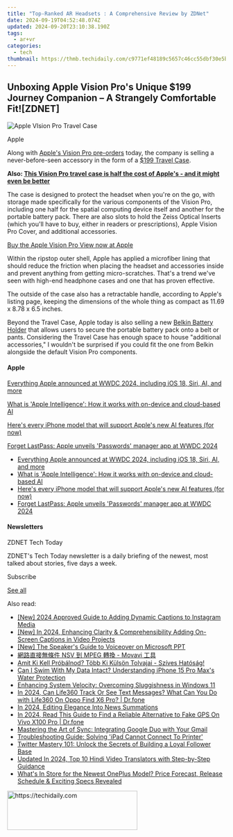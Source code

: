 ```yaml
---
title: "Top-Ranked AR Headsets : A Comprehensive Review by ZDNet"
date: 2024-09-19T04:52:48.074Z
updated: 2024-09-20T23:10:38.190Z
tags:
  - ar+vr
categories:
  - tech
thumbnail: https://thmb.techidaily.com/c9771ef48189c5657c46cc55dbf30e5b22c5c13c4b41b02a192204985e15f302.jpg
---
```


## Unboxing Apple Vision Pro's Unique $199 Journey Companion – A Strangely Comfortable Fit![ZDNET]

![Apple VIsion Pro Travel Case](https://www.zdnet.com/a/img/resize/b07d9a769e671d04883cadfa09baa93ea1fc4cdb/2024/01/19/9d6b9ecf-7934-48a0-a59e-55d05345ecb2/mw2f3.jpg?auto=webp&precrop=1000,562,x0,y196&width=1280)

Apple

Along with [Apple's Vision Pro pre-orders](https://apple.sjv.io/c/159047/435031/7613?&sharedid=zdnet&partnerpropertyid=1980086&u=https%3A%2F%2Fwww.apple.com%2Fapple-vision-pro%2F&subId1=zd-%5F%5FCOM%5FCLICK%5FID%5F%5F-dtp) today, the company is selling a never-before-seen accessory in the form of a [$199 Travel Case](https://apple.sjv.io/c/159047/435031/7613?&sharedid=zdnet&partnerpropertyid=1980086&u=https%3A%2F%2Fwww.apple.com%2Fshop%2Fproduct%2FMW2F3LL%2FA%2Fapple-vision-pro-travel-case&subId1=zd-%5F%5FCOM%5FCLICK%5FID%5F%5F-dtp).

**Also: [This Vision Pro travel case is half the cost of Apple's - and it might even be better](https://www.zdnet.com/article/this-vision-pro-travel-case-is-half-the-cost-of-apples-and-it-might-even-be-better-nice-dot-1/)**

The case is designed to protect the headset when you're on the go, with storage made specifically for the various components of the Vision Pro, including one half for the spatial computing device itself and another for the portable battery pack. There are also slots to hold the Zeiss Optical Inserts (which you'll have to buy, either in readers or prescriptions), Apple Vision Pro Cover, and additional accessories.

[Buy the Apple Vision Pro View now at Apple](https://apple.sjv.io/c/159047/435031/7613?&sharedid=zdnet&partnerpropertyid=1980086&u=https%3A%2F%2Fwww.apple.com%2Fapple-vision-pro%2F&subId1=zd-%5F%5FCOM%5FCLICK%5FID%5F%5F-dtp)

Within the ripstop outer shell, Apple has applied a microfiber lining that should reduce the friction when placing the headset and accessories inside and prevent anything from getting micro-scratches. That's a trend we've seen with high-end headphone cases and one that has proven effective.

The outside of the case also has a retractable handle, according to Apple's listing page, keeping the dimensions of the whole thing as compact as 11.69 x 8.78 x 6.5 inches.

Beyond the Travel Case, Apple today is also selling a new [Belkin Battery Holder](https://apple.sjv.io/c/159047/435031/7613?&sharedid=zdnet&partnerpropertyid=1980086&u=https%3A%2F%2Fwww.apple.com%2Fshop%2Fproduct%2FHRDR2ZM%2FA%2Fbelkin-battery-holder-for-apple-vision-pro&subId1=zd-%5F%5FCOM%5FCLICK%5FID%5F%5F-dtp) that allows users to secure the portable battery pack onto a belt or pants. Considering the Travel Case has enough space to house "additional accessories," I wouldn't be surprised if you could fit the one from Belkin alongside the default Vision Pro components.

#### Apple

[Everything Apple announced at WWDC 2024, including iOS 18, Siri, AI, and more](https://www.zdnet.com/article/every-new-feature-apple-unveiled-for-iphone-ipad-mac-and-more-this-fall-including-ai/ "Everything Apple announced at WWDC 2024, including iOS 18, Siri, AI, and more")

[What is 'Apple Intelligence': How it works with on-device and cloud-based AI](https://www.zdnet.com/article/what-is-apple-intelligence-everything-to-know-about-ai-features-coming-to-iphones-macs-and-ipads/ "What is 'Apple Intelligence': How it works with on-device and cloud-based AI")

[Here's every iPhone model that will support Apple's new AI features (for now)](https://www.zdnet.com/article/ios-18-1-update-every-iphone-model-that-will-support-apples-new-ai-features-for-now/ "Here's every iPhone model that will support Apple's new AI features (for now)")

[Forget LastPass: Apple unveils 'Passwords' manager app at WWDC 2024](https://www.zdnet.com/article/forget-lastpass-apple-unveils-passwords-manager-app-at-wwdc-2024/ "Forget LastPass: Apple unveils 'Passwords' manager app at WWDC 2024")

* [Everything Apple announced at WWDC 2024, including iOS 18, Siri, AI, and more](https://www.zdnet.com/article/every-new-feature-apple-unveiled-for-iphone-ipad-mac-and-more-this-fall-including-ai/ "Everything Apple announced at WWDC 2024, including iOS 18, Siri, AI, and more")
* [What is 'Apple Intelligence': How it works with on-device and cloud-based AI](https://www.zdnet.com/article/what-is-apple-intelligence-everything-to-know-about-ai-features-coming-to-iphones-macs-and-ipads/ "What is 'Apple Intelligence': How it works with on-device and cloud-based AI")
* [Here's every iPhone model that will support Apple's new AI features (for now)](https://www.zdnet.com/article/ios-18-1-update-every-iphone-model-that-will-support-apples-new-ai-features-for-now/ "Here's every iPhone model that will support Apple's new AI features (for now)")
* [Forget LastPass: Apple unveils 'Passwords' manager app at WWDC 2024](https://www.zdnet.com/article/forget-lastpass-apple-unveils-passwords-manager-app-at-wwdc-2024/ "Forget LastPass: Apple unveils 'Passwords' manager app at WWDC 2024")

#### Newsletters

ZDNET Tech Today

ZDNET's Tech Today newsletter is a daily briefing of the newest, most talked about stories, five days a week.

 Subscribe

[See all](https://www.zdnet.com/newsletters/)

<ins class="adsbygoogle"
     style="display:block"
     data-ad-format="autorelaxed"
     data-ad-client="ca-pub-7571918770474297"
     data-ad-slot="1223367746"></ins>

<ins class="adsbygoogle"
     style="display:block"
     data-ad-client="ca-pub-7571918770474297"
     data-ad-slot="8358498916"
     data-ad-format="auto"
     data-full-width-responsive="true"></ins>

<span class="atpl-alsoreadstyle">Also read:</span>
<div><ul>
<li><a href="https://instagram-video-recordings.techidaily.com/new-2024-approved-guide-to-adding-dynamic-captions-to-instagram-media/"><u>[New] 2024 Approved Guide to Adding Dynamic Captions to Instagram Media</u></a></li>
<li><a href="https://facebook-record-videos.techidaily.com/new-in-2024-enhancing-clarity-and-comprehensibility-adding-on-screen-captions-in-video-projects/"><u>[New] In 2024, Enhancing Clarity & Comprehensibility Adding On-Screen Captions in Video Projects</u></a></li>
<li><a href="https://video-capture.techidaily.com/new-the-speakers-guide-to-voiceover-on-microsoft-ppt/"><u>[New] The Speaker's Guide to Voiceover on Microsoft PPT</u></a></li>
<li><a href="https://win-solutions.techidaily.com/nsv-mpeg-movavi/"><u>網路直接無條件 NSV 到 MPEG 轉換 - Movavi 工具</u></a></li>
<li><a href="https://discover-brilliant.techidaily.com/amit-ki-kell-probalnod-tobb-ki-kulson-tolvajai-szives-hatosag/"><u>Amit Ki Kell Próbálnod? Több Ki Külsön Tolvajai - Szíves Hatóság!</u></a></li>
<li><a href="https://technical-tips.techidaily.com/1722898324570-can-i-swim-with-my-data-intact-understanding-iphone-15-pro-maxs-water-protection/"><u>Can I Swim With My Data Intact? Understanding iPhone 15 Pro Max's Water Protection</u></a></li>
<li><a href="https://technical-tips.techidaily.com/enhancing-system-velocity-overcoming-sluggishness-in-windows-11/"><u>Enhancing System Velocity: Overcoming Sluggishness in Windows 11</u></a></li>
<li><a href="https://change-location.techidaily.com/in-2024-can-life360-track-or-see-text-messages-what-can-you-do-with-life360-on-oppo-find-x6-pro-drfone-by-drfone-virtual-android/"><u>In 2024, Can Life360 Track Or See Text Messages? What Can You Do with Life360 On Oppo Find X6 Pro? | Dr.fone</u></a></li>
<li><a href="https://youtube-tips.techidaily.com/24-editing-elegance-into-news-summations/"><u>In 2024, Editing Elegance Into News Summations</u></a></li>
<li><a href="https://phone-solutions.techidaily.com/in-2024-read-this-guide-to-find-a-reliable-alternative-to-fake-gps-on-vivo-x100-pro-drfone-by-drfone-virtual-android/"><u>In 2024, Read This Guide to Find a Reliable Alternative to Fake GPS On Vivo X100 Pro | Dr.fone</u></a></li>
<li><a href="https://technical-tips.techidaily.com/mastering-the-art-of-sync-integrating-google-duo-with-your-gmail/"><u>Mastering the Art of Sync: Integrating Google Duo with Your Gmail</u></a></li>
<li><a href="https://technical-tips.techidaily.com/troubleshooting-guide-solving-ipad-cannot-connect-to-printer/"><u>Troubleshooting Guide: Solving 'iPad Cannot Connect To Printer'</u></a></li>
<li><a href="https://technical-tips.techidaily.com/twitter-mastery-101-unlock-the-secrets-of-building-a-loyal-follower-base/"><u>Twitter Mastery 101: Unlock the Secrets of Building a Loyal Follower Base</u></a></li>
<li><a href="https://ai-video-translation.techidaily.com/updated-in-2024-top-10-hindi-video-translators-with-step-by-step-guidance/"><u>Updated In 2024, Top 10 Hindi Video Translators with Step-by-Step Guidance</u></a></li>
<li><a href="https://technical-tips.techidaily.com/whats-in-store-for-the-newest-oneplus-model-price-forecast-release-schedule-and-exciting-specs-revealed/"><u>What's In Store for the Newest OnePlus Model? Price Forecast, Release Schedule & Exciting Specs Revealed</u></a></li>
</ul></div>

<!-- affiliate ads begin -->
<a href="https://aligracehair.sjv.io/c/5597632/1902289/19272" target="_top" id="1902289">
  <img src="//a.impactradius-go.com/display-ad/19272-1902289" border="0" alt="https://techidaily.com" width="300" height="90"/>
</a>
<img height="0" width="0" src="https://aligracehair.sjv.io/i/5597632/1902289/19272" style="position:absolute;visibility:hidden;" border="0" />
<!-- affiliate ads end -->

